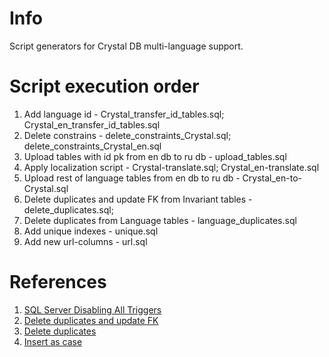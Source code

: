 # Info

Script generators for Crystal DB multi-language support.

# Script execution order

1. Add language id - Crystal_transfer_id_tables.sql; Crystal_en_transfer_id_tables.sql
2. Delete constrains - delete_constraints_Crystal.sql; delete_constraints_Crystal_en.sql
3. Upload tables with id pk from en db to ru db - upload_tables.sql
4. Apply localization script - Crystal-translate.sql; Crystal_en-translate.sql
5. Upload rest of language tables from en db to ru db - Crystal_en-to-Crystal.sql
6. Delete duplicates and update FK from Invariant tables - delete_duplicates.sql;
7. Delete duplicates from Language tables - language_duplicates.sql
8. Add unique indexes - unique.sql
9. Add new url-columns - url.sql

# References

1. [SQL Server Disabling All Triggers](https://stackoverflow.com/questions/7176720/sql-server-disabling-all-triggers-cannot-find-the-object-xxxx-because-it-doe)
2. [Delete duplicates and update FK](http://weblogs.sqlteam.com/jeffs/archive/2004/10/07/2190.aspx)
3. [Delete duplicates](https://stackoverflow.com/questions/18932/how-can-i-remove-duplicate-rows)
4. [Insert as case](https://stackoverflow.com/questions/44976581/sql-add-a-new-column-based-on-case-expression-and-looking-up-values-from-anothe?rq=1)
